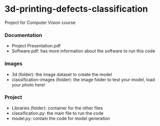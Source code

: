 # 3d-printing-defects-classification

Project for Computer Vision course

### Documentation

- Project Presentation.pdf
- Software.pdf: has more information about the software to run this code

### Images

- 3d (folder): the image dataset to create the model
- classification-images (folder): the image folder to test your model, load your photo here!

### Project

- Libraries (folder): container for the other files
- classification.py: the main file to run the code
- model.py: contain the code for model generation
